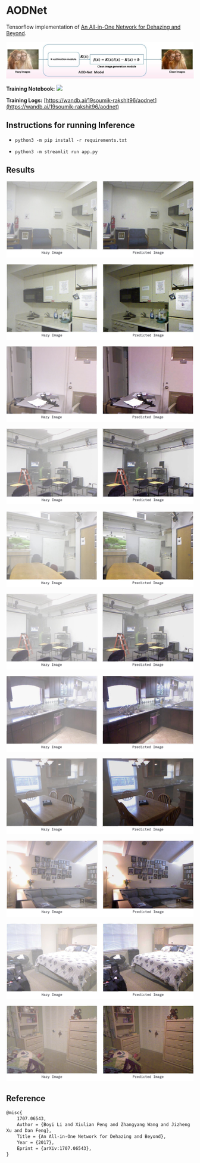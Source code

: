 # AODNet

Tensorflow implementation of [An All-in-One Network for Dehazing and Beyond](https://arxiv.org/pdf/1707.06543.pdf).

![](./assets/aodnet_architecture.jpg)

**Training Notebook:** [![](https://colab.research.google.com/assets/colab-badge.svg)](https://colab.research.google.com/github/soumik12345/AODNet/blob/master/notebooks/AODnet_Train.ipynb)

**Training Logs:** [https://wandb.ai/19soumik-rakshit96/aodnet](https://wandb.ai/19soumik-rakshit96/aodnet)

## Instructions for running Inference

- `python3 -m pip install -r requirements.txt`

- `python3 -m streamlit run app.py`

## Results

![](./assets/pred_1.png)

![](./assets/pred_2.png)

![](./assets/pred_3.png)

![](./assets/pred_4.png)

![](./assets/pred_5.png)

![](./assets/pred_6.png)

![](./assets/pred_7.png)

![](./assets/pred_8.png)

![](./assets/pred_9.png)

![](./assets/pred_10.png)

![](./assets/pred_11.png)

## Reference

```
@misc{
    1707.06543,
    Author = {Boyi Li and Xiulian Peng and Zhangyang Wang and Jizheng Xu and Dan Feng},
    Title = {An All-in-One Network for Dehazing and Beyond},
    Year = {2017},
    Eprint = {arXiv:1707.06543},
}
```
